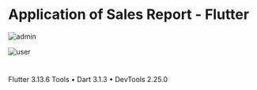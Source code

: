 # Application of Sales Report - Flutter
![admin](https://github.com/dna2121/sales_report_app/assets/80125535/ca22660d-f430-4db0-bf41-faeea4478df1)


![user](https://github.com/dna2121/sales_report_app/assets/80125535/0876c63f-d642-47b5-9043-1ed9e4093402)


# 
Flutter 3.13.6
Tools • Dart 3.1.3 • DevTools 2.25.0
